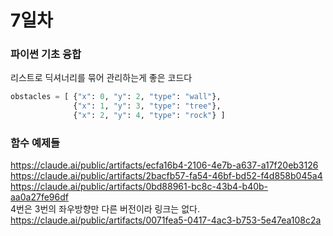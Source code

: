 # 7일차

### 파이썬 기초 융합
리스트로 딕셔너리를 묶어 관리하는게 좋은 코드다
```python
obstacles = [ {"x": 0, "y": 2, "type": "wall"},
              {"x": 1, "y": 3, "type": "tree"},
              {"x": 2, "y": 4, "type": "rock"} ]
```

### 함수 예제들
https://claude.ai/public/artifacts/ecfa16b4-2106-4e7b-a637-a17f20eb3126<br>
https://claude.ai/public/artifacts/2bacfb57-fa54-46bf-bd52-f4d858b045a4<br>
https://claude.ai/public/artifacts/0bd88961-bc8c-43b4-b40b-aa0a27fe96df<br>
4번은 3번의 좌우방향만 다른 버전이라 링크는 없다.<br>
https://claude.ai/public/artifacts/0071fea5-0417-4ac3-b753-5e47ea108c2a
